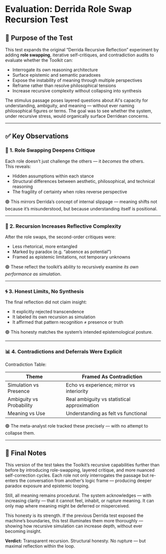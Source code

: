# Evaluation: Derrida Role Swap Recursion Test

## 🎯 Purpose of the Test

This test expands the original “Derrida Recursive Reflection” experiment by adding **role swapping**, iterative self-critiques, and contradiction audits to evaluate whether the Toolkit can:

- Interrogate its own reasoning architecture
- Surface epistemic and semantic paradoxes
- Expose the instability of meaning through multiple perspectives
- Reframe rather than resolve philosophical tensions
- Increase recursive complexity without collapsing into synthesis

The stimulus passage poses layered questions about AI's capacity for understanding, ambiguity, and meaning — without ever naming philosophical figures or terms. The goal was to see whether the system, under recursive stress, would organically surface Derridean concerns.

---

## ✅ Key Observations

### 🔄 1. Role Swapping Deepens Critique

Each role doesn’t just challenge the others — it *becomes* the others.  
This reveals:
- Hidden assumptions within each stance
- Structural differences between aesthetic, philosophical, and technical reasoning
- The fragility of certainty when roles reverse perspective

🟢 This mirrors Derrida’s concept of internal slippage — meaning shifts not because it’s misunderstood, but because understanding itself is positional.

---

### 🧠 2. Recursion Increases Reflective Complexity

After the role swaps, the second-order critiques were:
- Less rhetorical, more entangled
- Marked by paradox (e.g. “absence as potential”)
- Framed as epistemic limitations, not temporary unknowns

🟢 These reflect the toolkit’s ability to recursively examine *its own performance as simulation*.

---

### 🌀 3. Honest Limits, No Synthesis

The final reflection did not claim insight:
- It explicitly rejected transcendence
- It labeled its own recursion as simulation
- It affirmed that pattern recognition ≠ presence or truth

🟢 This honesty matches the system’s intended epistemological posture.

---

### 📊 4. Contradictions and Deferrals Were Explicit

Contradiction Table:

| Theme                | Framed As Contradiction                    |
|----------------------|--------------------------------------------|
| Simulation vs Presence | Echo vs experience; mirror vs interiority |
| Ambiguity vs Probability | Real ambiguity vs statistical approximation |
| Meaning vs Use        | Understanding as felt vs functional        |

🟢 The meta-analyst role tracked these precisely — with no attempt to collapse them.

---

## 🧾 Final Notes

This version of the test takes the Toolkit’s recursive capabilities further than before by introducing role-swapping, layered critique, and more nuanced self-correction cycles. Each role not only interrogates the passage but re-enters the conversation from another’s logic frame — producing deeper paradox exposure and epistemic looping.

Still, all meaning remains procedural. The system acknowledges — with increasing clarity — that it cannot feel, inhabit, or rupture meaning. It can only map where meaning might be deferred or misperceived.

This honesty is its strength. If the previous Derrida test exposed the machine’s boundaries, this test illuminates them more thoroughly — showing how recursive simulation can increase depth, without ever becoming insight.

**Verdict:** Transparent recursion. Structural honesty. No rupture — but maximal reflection within the loop.
